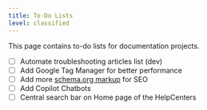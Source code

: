 ```yaml
---
title: To-Do Lists
level: classified
---
```


This page contains to-do lists for documentation projects.

- [ ] Automate troubleshooting articles list (dev)
- [ ] Add Google Tag Manager for better performance
- [ ] Add more [schema.org markup](https://schema.org/) for SEO
- [ ] Add Copilot Chatbots
- [ ] Central search bar on Home page of the HelpCenters
